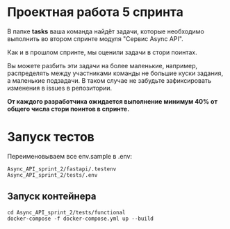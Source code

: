 # Проектная работа 5 спринта

В папке **tasks** ваша команда найдёт задачи, которые необходимо выполнить во втором спринте модуля "Сервис Async API".

Как и в прошлом спринте, мы оценили задачи в стори поинтах.

Вы можете разбить эти задачи на более маленькие, например, распределять между участниками команды не большие куски задания, а маленькие подзадачи. В таком случае не забудьте зафиксировать изменения в issues в репозитории.

**От каждого разработчика ожидается выполнение минимум 40% от общего числа стори поинтов в спринте.**

# Запуск тестов
Переименовываем все env.sample в .env:
```
Async_API_sprint_2/fastapi/.testenv
Async_API_sprint_2/tests/.env
```

## Запуск контейнера
```
cd Async_API_sprint_2/tests/functional
docker-compose -f docker-compose.yml up --build
```
